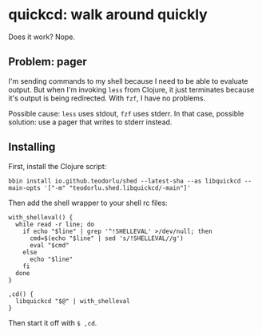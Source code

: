 # quickcd: walk around quickly

Does it work?
Nope.

## Problem: pager

I'm sending commands to my shell because I need to be able to evaluate output.
But when I'm invoking `less` from Clojure, it just terminates because it's output is being redirected.
With `fzf`, I have no problems.

Possible cause: `less` uses stdout, `fzf` uses stderr.
In that case, possible solution: use a pager that writes to stderr instead.

## Installing

First, install the Clojure script:

    bbin install io.github.teodorlu/shed --latest-sha --as libquickcd --main-opts '["-m" "teodorlu.shed.libquickcd/-main"]'

Then add the shell wrapper to your shell rc files:

    with_shelleval() {
      while read -r line; do
        if echo "$line" | grep '^!SHELLEVAL' >/dev/null; then
          cmd=$(echo "$line" | sed 's/!SHELLEVAL//g')
          eval "$cmd"
        else
          echo "$line"
        fi
      done
    }

    ,cd() {
      libquickcd "$@" | with_shelleval
    }

Then start it off with `$ ,cd`.
